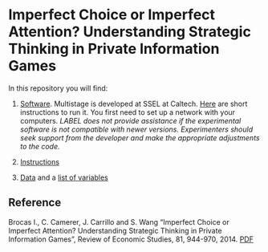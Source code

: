# Imperfect Choice or Imperfect Attention? Understanding Strategic Thinking in Private Information Games

In this repository you will find: 

1. [Software](https://github.com/labelinstitute/nonchoice/tree/main/Mousebetting/Software). Multistage is developed at SSEL at Caltech. [Here](https://drive.google.com/file/d/1jp9XA6YVJm3eW9_c4rYbBQtlSfmJg9XO/view) are short instructions to run it. You first need to set up a network with your computers. *LABEL does not provide assistance if the experimental software is not compatible with newer versions. Experimenters should seek support from the developer and make the appropriate adjustments to the code.*

2. [Instructions](https://raw.githubusercontent.com/labelinstitute/nonchoice/main/Mousebetting/Instructions_Mousebetting.pdf) 

3. [Data](https://github.com/labelinstitute/nonchoice/tree/main/Mousebetting/Data) and a [list of variables](https://raw.githubusercontent.com/labelinstitute/nonchoice/main/Mousebetting/Variables.pdf)


## Reference
Brocas I., C. Camerer, J. Carrillo and S. Wang “Imperfect Choice or Imperfect Attention? Understanding Strategic Thinking in Private Information Games”, Review of Economic Studies, 81, 944-970, 2014. [PDF](https://isabellebrocas.org/Research/RES(inPress).pdf) 

